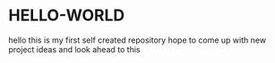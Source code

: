 # HELLO-WORLD
hello this is my first self created repository hope to come up with new project ideas and look ahead to this
